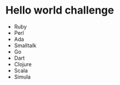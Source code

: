 Hello world challenge
=====================

- Ruby
- Perl
- Ada
- Smalltalk
- Go
- Dart
- Clojure
- Scala
- Simula
